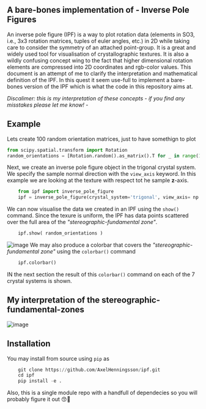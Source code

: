A bare-bones implementation of - Inverse Pole Figures
-------------------------------------

An inverse pole figure (IPF) is a way to plot rotation data (elements in SO3, i.e., 3x3 rotation matrices, tuples of euler angles, etc.)
in 2D while taking care to consider the symmetry of an attached point-group. It is a great and widely used tool for visualisation of
crystallographic textures. It is also a wildly confusing concept wing to the fact that higher dimensional rotation elements are
compressed into 2D coordinates and rgb-color values. This document is an attempt of me to clarify the interpretation and
mathematical definition of the IPF. In this quest it seem use-full to implement a bare-bones version of the IPF which is what
the code in this repository aims at. 

*Discalimer: this is my interpretation of these concepts - if you find any misstakes please let me know! -*

Example
-------------------------------------
Lets create 100 random orientation matrices, just to have somethign to plot
````python
from scipy.spatial.transform import Rotation
random_orientations = [Rotation.random().as_matrix().T for _ in range(1000)]
````
Next, we create an inverse pole figure object in the trigonal crystal system. We specify the sample normal direction with the `view_axis` keyword. In this example we are looking at the texture with respect tot he sample **z**-axis.
````python
    from ipf import inverse_pole_figure
    ipf = inverse_pole_figure(crystal_system='trigonal', view_axis= np.array([0,0,1]))
````
We can now visualise the data we created in an IPF using the `show()` command. Since the texure is uniform, the IPF has data points scattered over the full area of the *"stereographic-fundamental zone"*.
````python
    ipf.show( random_orientations )
````
![image](https://github.com/AxelHenningsson/ipf/assets/31615210/c77359e8-3869-44c0-ae88-937f8e15c331)
We may also produce a colorbar that covers the *"stereographic-fundamental zone"* using the  `colorbar()` command
````python
    ipf.colorbar()
````
IN the next section the result of this `colorbar()` command on each of the 7 crystal systems is shown.

My interpretation of the stereographic-fundamental-zones
-------------------------------------
![image](https://github.com/AxelHenningsson/ipf/assets/31615210/75b22698-96cb-4256-863b-066a67ac1dc8)



Installation
-------------------------------------
You may install from source using `pip` as
````python
    git clone https://github.com/AxelHenningsson/ipf.git
    cd ipf
    pip install -e .
````
Also, this is a single module repo with a handfull of dependecies so you will probably figure it out 😙🤟
